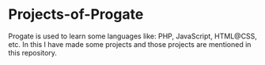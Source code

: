 # Projects-of-Progate
Progate is used to learn some languages like: PHP, JavaScript, HTML@CSS, etc. In this I have made some projects and those projects are mentioned in this repository.
